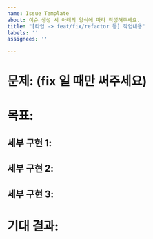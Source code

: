 ```yaml
---
name: Issue Template
about: 이슈 생성 시 아래의 양식에 따라 작성해주세요.
title: "[타입 -> feat/fix/refactor 등] 작업내용"
labels: ''
assignees: ''

---
```


# 문제: (fix 일 때만 써주세요)

# 목표:

## 세부 구현 1:

## 세부 구현 2:

## 세부 구현 3:

# 기대 결과:
